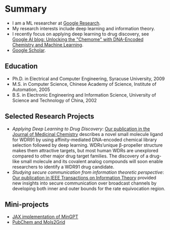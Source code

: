 # Summary

*   I am a ML researcher at [Google Research](https://research.google/people/107672/).
*   My research interests include deep learning and information theory. 
*   I recently focus on applying deep learning to drug discovery, see [Google AI blog: Unlocking the "Chemome" with DNA-Encoded Chemistry and Machine Learning](https://ai.googleblog.com/2020/06/unlocking-chemome-with-dna-encoded.html).
*   [Google Scholar](https://scholar.google.com/citations?hl=en&user=kGx-ZZ8AAAAJ&view_op=list_works&sortby=pubdate).

## Education
- Ph.D. in Electrical and Computer Engineering, Syracuse University, 2009
- M.S. in Computer Science, Chinese Academy of Science, Institute of Automation, 2005
- B.S. in Electronic Engineering and Information Science, University of Science and Technology of China, 2002

## Selected Research Projects
- *Applying Deep Learning to Drug Discovery*: [Our publication in the Journal of Medicinal Chemistry](https://pubs.acs.org/doi/abs/10.1021/acs.jmedchem.3c01471) describes a novel small molecule ligand for WDR91 by using affinity-mediated DNA-encoded chemical library selection followed by deep learning. WDRs’unique β-propeller structure makes them attractive targets, but most human WDRs are unexplored compared to other major drug target families. The discovery of a drug-like small molecule and its covalent analog compounds will soon enable researchers to identify a WDR91 drug candidate.
- *Studying secure communication from information theoretic perspective*: [Our publication in IEEE Transactions on Information Theory](https://pubs.acs.org/doi/abs/10.1021/acs.jmedchem.3c01471) provided new insights into secure communication over broadcast channels by developing both inner and outer bounds for the rate equivocation region.


## Mini-projects

* [JAX implementation of MinGPT](https://github.com/imxj/imxj.github.io/blob/master/colabs/llms/jax_gpt_dev_gpt.ipynb)
* [PubChem and Mols2Grid](https://github.com/imxj/imxj.github.io/tree/master/colabs/small_molecules)
